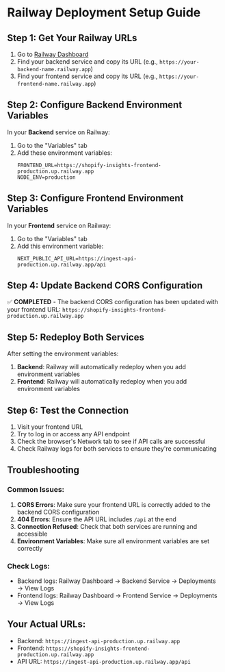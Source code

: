 # Railway Deployment Setup Guide

## Step 1: Get Your Railway URLs

1. Go to [Railway Dashboard](https://railway.app/dashboard)
2. Find your backend service and copy its URL (e.g., `https://your-backend-name.railway.app`)
3. Find your frontend service and copy its URL (e.g., `https://your-frontend-name.railway.app`)

## Step 2: Configure Backend Environment Variables

In your **Backend** service on Railway:

1. Go to the "Variables" tab
2. Add these environment variables:
   ```
   FRONTEND_URL=https://shopify-insights-frontend-production.up.railway.app
   NODE_ENV=production
   ```

## Step 3: Configure Frontend Environment Variables

In your **Frontend** service on Railway:

1. Go to the "Variables" tab
2. Add this environment variable:
   ```
   NEXT_PUBLIC_API_URL=https://ingest-api-production.up.railway.app/api
   ```

## Step 4: Update Backend CORS Configuration

✅ **COMPLETED** - The backend CORS configuration has been updated with your frontend URL: `https://shopify-insights-frontend-production.up.railway.app`

## Step 5: Redeploy Both Services

After setting the environment variables:

1. **Backend**: Railway will automatically redeploy when you add environment variables
2. **Frontend**: Railway will automatically redeploy when you add environment variables

## Step 6: Test the Connection

1. Visit your frontend URL
2. Try to log in or access any API endpoint
3. Check the browser's Network tab to see if API calls are successful
4. Check Railway logs for both services to ensure they're communicating

## Troubleshooting

### Common Issues:

1. **CORS Errors**: Make sure your frontend URL is correctly added to the backend CORS configuration
2. **404 Errors**: Ensure the API URL includes `/api` at the end
3. **Connection Refused**: Check that both services are running and accessible
4. **Environment Variables**: Make sure all environment variables are set correctly

### Check Logs:

- Backend logs: Railway Dashboard → Backend Service → Deployments → View Logs
- Frontend logs: Railway Dashboard → Frontend Service → Deployments → View Logs

## Your Actual URLs:

- Backend: `https://ingest-api-production.up.railway.app`
- Frontend: `https://shopify-insights-frontend-production.up.railway.app`
- API URL: `https://ingest-api-production.up.railway.app/api`
